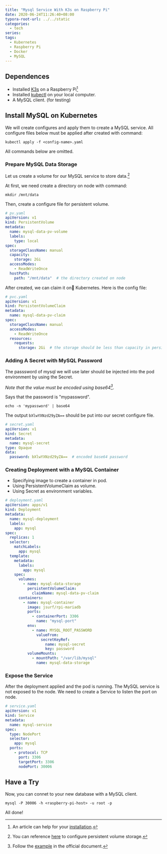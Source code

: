 ```yaml
---
title: "Mysql Service With K3s on Raspberry Pi"
date: 2020-06-24T11:26:40+08:00
typora-root-url: ../../static
categories:
  - tech
series:
tags:
  - Kubernetes
  - Raspberry Pi
  - Docker
  - MySQL
---
```


## Dependences

* Installed [K3s](https://k3s.io/) on a Raspberry Pi[^1]
* Installed [kubectl](https://kubernetes.io/docs/tasks/tools/install-kubectl/) on your local computer.
* A MySQL client. (for testing)

## Install MySQL on Kubernetes

We will create configures and apply them to create a MySQL service. All configure files below must be applied after created with command:

```shell
kubectl apply -f <config-name>.yaml
```

All commands below are omitted.

### Prepare MySQL Data Storage

Let us create a volume for our MySQL service to store data.[^2]

At first, we need create a directory on node with command:

```shell
mkdir /mnt/data
```

Then, create a configure file for persistent volume.

```yaml
# pv.yaml
apiVersion: v1
kind: PersistentVolume
metadata:
  name: mysql-data-pv-volume
  labels:
    type: local
spec:
  storageClassName: manual
  capacity:
    storage: 2Gi
  accessModes:
    - ReadWriteOnce
  hostPath:
    path: "/mnt/data"  # the directory created on node
```

After created, we can claim it on Kubernetes. Here is the config file:

```yaml
# pvc.yaml
apiVersion: v1
kind: PersistentVolumeClaim
metadata:
  name: mysql-data-pv-claim
spec:
  storageClassName: manual
  accessModes:
    - ReadWriteOnce
  resources:
    requests:
      storage: 2Gi  # the storage should be less than capacity in persistent volume
```

### Adding A Secret with MySQL Password

The passsword of mysql we will use later should be injected into the pod environment by using the Secret.

_Note that the value must be encoded using base64[^3]_.

Says that the password is "mypassword".

```shell
echo -n 'mypassword' | base64
```

The output `bXlwYXNzd29yZA==` should be put into our secret configure file.

```yaml
# secret.yaml
apiVersion: v1
kind: Secret
metadata:
  name: mysql-secret
type: Opaque
data:
  password: bXlwYXNzd29yZA==  # encoded base64 password
```

### Creating Deployment with a MySQL Container

* Specifying image to create a container in pod.
* Using PersistentVolumeClaim as volume.
* Using Secret as environment variables.

```yaml
# deployment.yaml
apiVersion: apps/v1
kind: Deployment
metadata:
  name: mysql-deployment
  labels:
    app: mysql
spec:
  replicas: 1
  selector:
    matchLabels:
      app: mysql
  template:
    metadata:
      labels:
        app: mysql
    spec:
      volumes:
        - name: mysql-data-storage
          persistentVolumeClaim:
            claimName: mysql-data-pv-claim
      containers:
        - name: mysql-container
          image: jsurf/rpi-mariadb
          ports:
            - containerPort: 3306
              name: "mysql-port"
          env:
            - name: MYSQL_ROOT_PASSWORD
              valueFrom:
                secretKeyRef:
                  name: mysql-secret
                  key: password
          volumeMounts:
            - mountPath: "/var/lib/mysql"
              name: mysql-data-storage
```

### Expose the Service

After the deployment applied and the pod is running. The MySQL service is not exposed to the node. We need to create a Service to listen the port on node.

```yaml
# service.yaml
apiVersion: v1
kind: Service
metadata:
  name: mysql-service
spec:
  type: NodePort
  selector:
    app: mysql
  ports:
    - protocol: TCP
      port: 3306
      targetPort: 3306
      nodePort: 30006
```

## Have a Try

Now, you can connet to your new database with a MySQL client.

```shell
mysql -P 30006 -h <raspberry-pi-host> -u root -p
```

All done!

[^1]: An article can help for your [installation](https://opensource.com/article/20/3/kubernetes-raspberry-pi-k3s).
[^2]: You can reference [here](https://kubernetes.io/docs/tasks/configure-pod-container/configure-persistent-volume-storage/#create-a-pod) to configure persistent volume storage.
[^3]: Follow the [example](https://kubernetes.io/docs/concepts/configuration/secret/#creating-a-secret-manually) in the official document.

